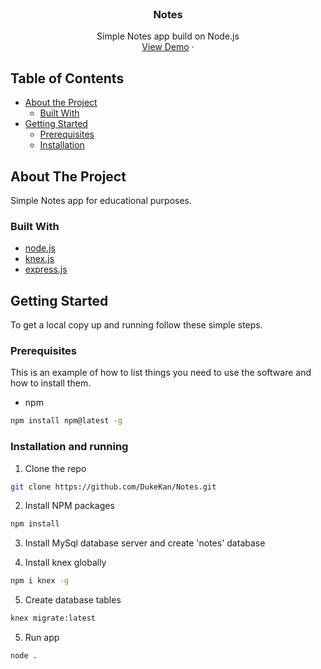 
<br />
<p align="center">

  <h3 align="center">Notes</h3>

  <p align="center">
    Simple Notes app build on Node.js
    <br />
    <a href="https://github.com/DukeKan/Notes.git">View Demo</a>
    ·
  </p>
</p>


<!-- TABLE OF CONTENTS -->
## Table of Contents

* [About the Project](#about-the-project)
  * [Built With](#built-with)
* [Getting Started](#getting-started)
  * [Prerequisites](#prerequisites)
  * [Installation](#installation)


<!-- ABOUT THE PROJECT -->
## About The Project

Simple Notes app for educational purposes. 

### Built With

* [node.js](https://nodejs.org/en/)
* [knex.js](http://knexjs.org/)
* [express.js](https://expressjs.com/)


## Getting Started

To get a local copy up and running follow these simple steps.

### Prerequisites

This is an example of how to list things you need to use the software and how to install them.
* npm
```sh
npm install npm@latest -g
```

### Installation and running
 
1. Clone the repo
```sh
git clone https://github.com/DukeKan/Notes.git
```
2. Install NPM packages
```sh
npm install
```

3. Install MySql database server and create 'notes' database

4. Install knex globally
```sh
npm i knex -g
```

5. Create database tables
```sh
knex migrate:latest
```

5. Run app
```sh
node .
```